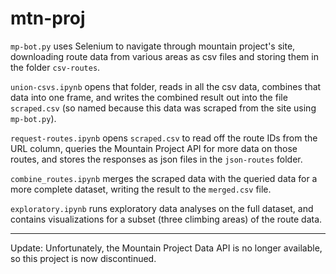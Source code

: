 # mtn-proj

`mp-bot.py` uses Selenium to navigate through mountain project's site, downloading route data from various areas as csv files and storing them in the folder `csv-routes`.

`union-csvs.ipynb` opens that folder, reads in all the csv data,  combines that data into one frame, and writes the combined result out into the file `scraped.csv` (so named because this data was scraped from the site using `mp-bot.py`).

`request-routes.ipynb` opens `scraped.csv` to read off the route IDs from the URL column, queries the Mountain Project API for more data on those routes, and stores the responses as json files in the `json-routes` folder.

`combine_routes.ipynb` merges the scraped data with the queried data for a more complete dataset, writing the result to the `merged.csv` file.

`exploratory.ipynb` runs exploratory data analyses on the full dataset, and contains visualizations for a subset (three climbing areas) of the route data.

---

Update: Unfortunately, the Mountain Project Data API is no longer available, so this project is now discontinued.
